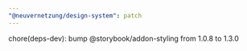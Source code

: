 ```yaml
---
"@neuvernetzung/design-system": patch
---
```


chore(deps-dev): bump @storybook/addon-styling from 1.0.8 to 1.3.0
